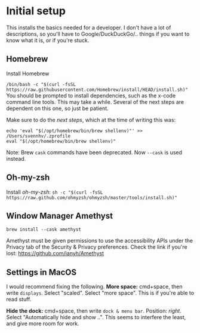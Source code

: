 # Initial setup

This installs the basics needed for a developer. I don't have a lot of descriptions, so you'll have to Google/DuckDuckGo/.. things if you want to know what it is, or if you're stuck.

## Homebrew
Install Homebrew

`/bin/bash -c "$(curl -fsSL https://raw.githubusercontent.com/Homebrew/install/HEAD/install.sh)"`
You should be prompted to install dependencies, such as the x-code command line tools. This may take a while. Several of the next steps are dependent on this one, so just be patient.

Make sure to do the *next steps*, which at the time of writing this was:
```
echo 'eval "$(/opt/homebrew/bin/brew shellenv)"' >> /Users/svennhv/.zprofile
eval "$(/opt/homebrew/bin/brew shellenv)"
```

Note:
Brew `cask` commands have been deprecated. Now `--cask` is used instead.

## Oh-my-zsh

Install *oh-my-zsh*:
`sh -c "$(curl -fsSL https://raw.github.com/ohmyzsh/ohmyzsh/master/tools/install.sh)"`

## Window Manager Amethyst

`brew install --cask amethyst`

Amethyst must be given permissions to use the accessibility APIs under the Privacy tab of the Security & Privacy preferences. Check the link if you're lost: https://github.com/ianyh/Amethyst

## Settings in MacOS
I would recommend fixing the following.
**More space:**
cmd+space, then write `displays`. Select "scaled". Select "more space". This is if you're able to read stuff.

**Hide the dock:**
cmd+space, then write `dock & menu bar`. Position: *right*. Select "Automatically hide and show ..". This seems to interfere the least, and give more room for work.

